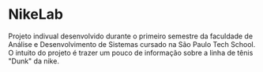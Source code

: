 # NikeLab 
Projeto indivual desenvolvido durante o primeiro semestre da faculdade de Análise e Desenvolvimento de Sistemas cursado na São Paulo Tech School.
O intuito do projeto é trazer um pouco de informação sobre a linha de tênis "Dunk" da nike. 
